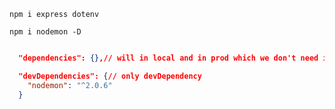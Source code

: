 `npm i express dotenv`

`npm i nodemon -D`

```json

  "dependencies": {},// will in local and in prod which we don't need in prod

  "devDependencies": {// only devDependency
    "nodemon": "^2.0.6"
  }

```
